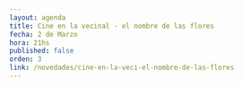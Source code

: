 ```yaml
---
layout: agenda
title: Cine en la vecinal - el nombre de las flores
fecha: 2 de Marzo
hora: 21hs 
published: false
orden: 3
link: /novedades/cine-en-la-veci-el-nombre-de-las-flores
---
```

